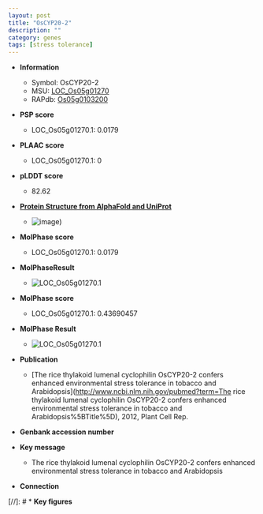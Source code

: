 ```yaml
---
layout: post
title: "OsCYP20-2"
description: ""
category: genes
tags: [stress tolerance]
---
```


* **Information**  
    + Symbol: OsCYP20-2  
    + MSU: [LOC_Os05g01270](http://rice.plantbiology.msu.edu/cgi-bin/ORF_infopage.cgi?orf=LOC_Os05g01270)  
    + RAPdb: [Os05g0103200](http://rapdb.dna.affrc.go.jp/viewer/gbrowse_details/irgsp1?name=Os05g0103200)  

* **PSP score**  
    + LOC_Os05g01270.1: 0.0179 

* **PLAAC score**  
    + LOC_Os05g01270.1: 0 

* **pLDDT score**
    + 82.62

* **[Protein Structure from AlphaFold and UniProt](https://www.uniprot.org/uniprotkb/Q75M32/entry#structure)**
    + ![image](https://ricepsp.github.io/images/Q7/AF-Q75M32-F1.png))

* **MolPhase score**
    + LOC_Os05g01270.1: 0.0179

* **MolPhaseResult**
    + ![LOC_Os05g01270.1](https://ricepsp.github.io/pictures/LOC_Os05g/LOC_Os05g01270.1.png)

* **MolPhase score**
    + LOC_Os05g01270.1: 0.43690457

* **MolPhase Result**
    + ![LOC_Os05g01270.1](https://304243504.github.io/Pictures/LOC_Os05g/LOC_Os05g01270.1.png)

* **Publication**  
    + [The rice thylakoid lumenal cyclophilin OsCYP20-2 confers enhanced environmental stress tolerance in tobacco and Arabidopsis](http://www.ncbi.nlm.nih.gov/pubmed?term=The rice thylakoid lumenal cyclophilin OsCYP20-2 confers enhanced environmental stress tolerance in tobacco and Arabidopsis%5BTitle%5D), 2012, Plant Cell Rep.

* **Genbank accession number**  

* **Key message**  
    + The rice thylakoid lumenal cyclophilin OsCYP20-2 confers enhanced environmental stress tolerance in tobacco and Arabidopsis

* **Connection**  

[//]: # * **Key figures**  


